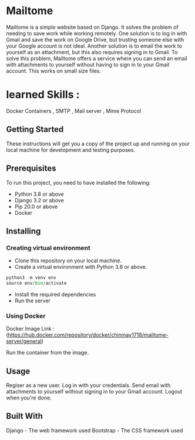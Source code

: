 # Mailtome
Mailtome is a simple website based on Django. It solves the problem of needing to save work while working remotely. One solution is to log in with Gmail and save the work on Google Drive, but trusting someone else with your Google account is not ideal. Another solution is to email the work to yourself as an attachment, but this also requires signing in to Gmail. To solve this problem, Mailtome offers a service where you can send an email with attachments to yourself without having to sign in to your Gmail account. This works on small size files.

# learned Skills : 
Docker Containers , SMTP , Mail server , Mime Protocol

## Getting Started
These instructions will get you a copy of the project up and running on your local machine for development and testing purposes.
## Prerequisites
To run this project, you need to have installed the following:

* Python 3.8 or above
* Django 3.2 or above
* Pip 20.0 or above
* Docker
## Installing
### Creating virtual environment
* Clone this repository on your local machine.
* Create a virtual environment with Python 3.8 or above.
```python
python3 -m venv env
source env/bin/activate
```

* Install the required dependencies
* Run the server

### Using Docker
Docker Image Link   : (https://hub.docker.com/repository/docker/chinmay1718/mailtome-server/general)

Run the container from the image.
## Usage
Regiser as a new user.
Log in with your credentials.
Send email with attachments to yourself without signing in to your Gmail account.
Logout when you're done.
## Built With
Django - The web framework used
Bootstrap - The CSS framework used

